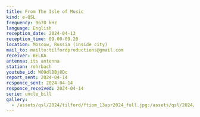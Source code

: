 ```yaml
---
title: From The Isle of Music
kind: e-QSL
frequency: 9670 kHz
language: English
reception_date: 2024-04-13
reception_time: 09.00-09.20
location: Moscow, Russia (inside city)
mail_to: mailto:tilfordproductions@gmail.com
receiver: BELKA
antenna: its antenna
station: rohrbach
youtube_id: WO9dlBBj8Dc
report_sent: 2024-04-14
responce_sent: 2024-04-14
responce_received: 2024-04-14
serie: uncle_bill
gallery:
  - /assets/qsl/2024/tilford/ftiom_13apr2024_full.jpg:/assets/qsl/2024/tilford/ftiom_13apr2024_small.jpg
---
```

